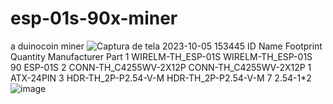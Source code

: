 # esp-01s-90x-miner
a duinocoin miner
![Captura de tela 2023-10-05 153445](https://github.com/lucassobralofc/esp-01s-90x-miner/assets/123247947/802339cd-ccc2-4855-8eea-f1ca634573e3)
ID	Name	Footprint	Quantity	Manufacturer Part
1	WIRELM-TH_ESP-01S	WIRELM-TH_ESP-01S	90	ESP-01S
2	CONN-TH_C4255WV-2X12P	CONN-TH_C4255WV-2X12P	1	ATX-24PIN
3	HDR-TH_2P-P2.54-V-M	HDR-TH_2P-P2.54-V-M	7	2.54-1*2
![image](https://github.com/lucassobralofc/esp-01s-90x-miner/assets/123247947/069c2034-e784-45d9-9f7f-73c91b34b863)
